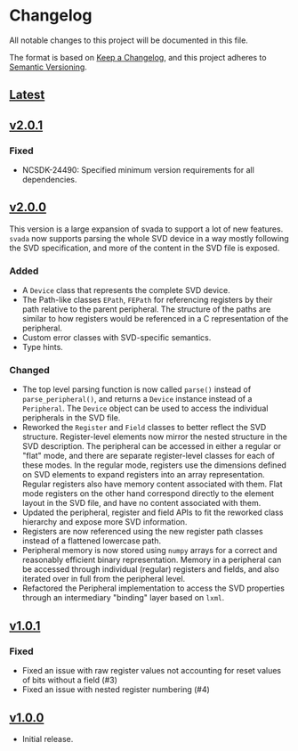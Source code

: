 # Changelog

All notable changes to this project will be documented in this file.

The format is based on [Keep a Changelog](https://keepachangelog.com/en/1.0.0/), and this project adheres to [Semantic Versioning](https://semver.org/spec/v2.0.0.html).

## [Latest](https://github.com/NordicSemiconductor/svada)

## [v2.0.1](https://github.com/NordicSemiconductor/svada/tree/v2.0.1)

### Fixed
* NCSDK-24490: Specified minimum version requirements for all dependencies.

## [v2.0.0](https://github.com/NordicSemiconductor/svada/tree/v2.0.0)

This version is a large expansion of svada to support a lot of new features.
`svada` now supports parsing the whole SVD device in a way mostly following the SVD specification, and more of the content in the SVD file is exposed.

### Added
* A `Device` class that represents the complete SVD device.
* The Path-like classes `EPath`, `FEPath` for referencing registers by their path relative to the parent peripheral.
  The structure of the paths are similar to how registers would be referenced in a C representation of the peripheral.
* Custom error classes with SVD-specific semantics.
* Type hints.

### Changed
* The top level parsing function is now called `parse()` instead of `parse_peripheral()`, and returns a `Device` instance instead of a `Peripheral`.
  The `Device` object can be used to access the individual peripherals in the SVD file.
* Reworked the `Register` and `Field` classes to better reflect the SVD structure.
  Register-level elements now mirror the nested structure in the SVD description.
  The peripheral can be accessed in either a regular or "flat" mode, and there are separate register-level classes for each of these modes.
  In the regular mode, registers use the dimensions defined on SVD elements to expand registers into an array representation.
  Regular registers also have memory content associated with them.
  Flat mode registers on the other hand correspond directly to the element layout in the SVD file, and have no content associated with them.
* Updated the peripheral, register and field APIs to fit the reworked class hierarchy and expose more SVD information.
* Registers are now referenced using the new register path classes instead of a flattened lowercase path.
* Peripheral memory is now stored using `numpy` arrays for a correct and reasonably efficient binary representation.
  Memory in a peripheral can be accessed through individual (regular) registers and fields, and also iterated over in full from the peripheral level.
* Refactored the Peripheral implementation to access the SVD properties through an intermediary "binding" layer based on `lxml`.

## [v1.0.1](https://github.com/nordicsemiconductor/svada/tree/v1.0.1)

### Fixed

* Fixed an issue with raw register values not accounting for reset values of bits without a field (#3)
* Fixed an issue with nested register numbering (#4)

## [v1.0.0](https://github.com/nordicsemiconductor/svada/tree/v1.0.0)

* Initial release.
